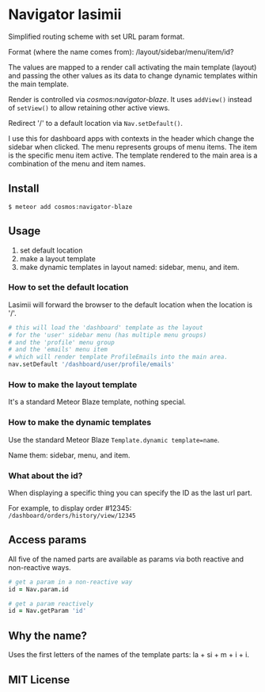 # Navigator lasimii

Simplified routing scheme with set URL param format.

Format (where the name comes from):
   /layout/sidebar/menu/item/id?

The values are mapped to a render call activating the main template (layout) and passing the other values as its data to change dynamic templates within the main template.

Render is controlled via *cosmos:navigator-blaze*. It uses `addView()` instead of `setView()` to allow retaining other active views.

Redirect '/' to a default location via `Nav.setDefault()`.

I use this for dashboard apps with contexts in the header which change the sidebar when clicked. The menu represents groups of menu items. The item is the specific menu item active. The template rendered to the main area is a combination of the menu and item names.

## Install

    $ meteor add cosmos:navigator-blaze


## Usage

1. set default location
2. make a layout template
3. make dynamic templates in layout named: sidebar, menu, and item.

### How to set the default location

Lasimii will forward the browser to the default location when the location is '/'.

```coffeescript
# this will load the 'dashboard' template as the layout
# for the 'user' sidebar menu (has multiple menu groups)
# and the 'profile' menu group
# and the 'emails' menu item
# which will render template ProfileEmails into the main area.
nav.setDefault '/dashboard/user/profile/emails'
```

### How to make the layout template

It's a standard Meteor Blaze template, nothing special.


### How to make the dynamic templates

Use the standard Meteor Blaze `Template.dynamic template=name`.

Name them: sidebar, menu, and item.


### What about the id?

When displaying a specific thing you can specify the ID as the last url part.

For example, to display order #12345: `/dashboard/orders/history/view/12345`


## Access params

All five of the named parts are available as params via both reactive and non-reactive ways. 

```coffeescript
# get a param in a non-reactive way
id = Nav.param.id

# get a param reactively
id = Nav.getParam 'id'
```

## Why the name?

Uses the first letters of the names of the template parts: la + si + m + i + i.

## MIT License
